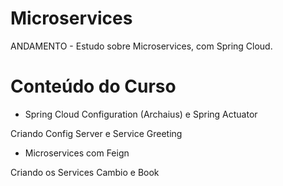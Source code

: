 # Microservices
ANDAMENTO - Estudo sobre Microservices, com Spring Cloud.

# Conteúdo do Curso

* Spring Cloud Configuration (Archaius) e Spring Actuator
<p>Criando Config Server e Service Greeting</p>

* Microservices com Feign
<p>Criando os Services Cambio e Book</p>
